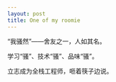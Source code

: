 ```yaml
---
layout: post
title: One of my roomie
---
```


“我骚然”——舍友之一，人如其名。

学习“骚”、技术“骚”、品味“骚”。

立志成为全栈工程师，咂着筷子边说。
